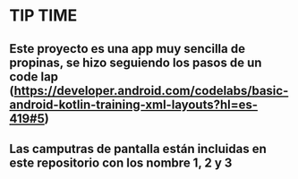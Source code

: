 # TIP TIME

## Este proyecto es una app muy sencilla de propinas, se hizo seguiendo los pasos de un code lap (https://developer.android.com/codelabs/basic-android-kotlin-training-xml-layouts?hl=es-419#5)
## Las camputras de pantalla están incluidas en este repositorio con los nombre 1, 2 y 3
